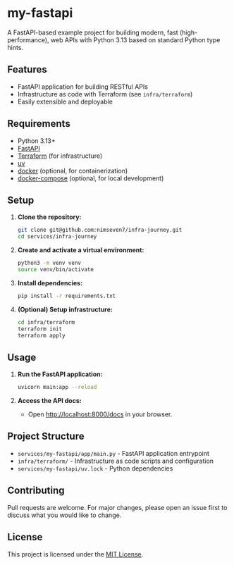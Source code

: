 # my-fastapi

A FastAPI-based example project for building modern, fast (high-performance), web APIs with Python 3.13 based on standard Python type hints.

## Features

- FastAPI application for building RESTful APIs
- Infrastructure as code with Terraform (see `infra/terraform`)
- Easily extensible and deployable

## Requirements

- Python 3.13+
- [FastAPI](https://fastapi.tiangolo.com/)
- [Terraform](https://www.terraform.io/) (for infrastructure)
- [uv](https://docs.astral.sh/uv/)
- [docker](https://www.docker.com/) (optional, for containerization)
- [docker-compose](https://docs.docker.com/compose/) (optional, for local development)

## Setup

1. **Clone the repository:**
    ```bash
    git clone git@github.com:nimseven7/infra-journey.git
    cd services/infra-journey
    ```

2. **Create and activate a virtual environment:**
    ```bash
    python3 -m venv venv
    source venv/bin/activate
    ```

3. **Install dependencies:**
    ```bash
    pip install -r requirements.txt
    ```

4. **(Optional) Setup infrastructure:**
    ```bash
    cd infra/terraform
    terraform init
    terraform apply
    ```

## Usage

1. **Run the FastAPI application:**
    ```bash
    uvicorn main:app --reload
    ```

2. **Access the API docs:**
    - Open [http://localhost:8000/docs](http://localhost:8000/docs) in your browser.

## Project Structure

- `services/my-fastapi/app/main.py` - FastAPI application entrypoint
- `infra/terraform/` - Infrastructure as code scripts and configuration
- `services/my-fastapi/uv.lock` - Python dependencies

## Contributing

Pull requests are welcome. For major changes, please open an issue first to discuss what you would like to change.

## License

This project is licensed under the [MIT License](LICENSE).
